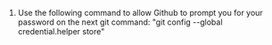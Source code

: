 1. Use the following command to allow Github to prompt you for your password on the next git command: "git config --global credential.helper store"